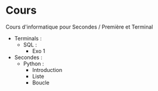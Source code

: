 # Cours
Cours d'informatique pour Secondes / Première et Terminal

- Terminals :
  - SQL :
    - Exo 1
- Secondes :
  - Python : 
    - Introduction
    - Liste
    - Boucle
